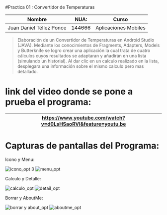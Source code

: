 #Practica 01 : Convertidor de Temperaturas

 Nombre      | NUA:         |          Curso       |
 ------------- |:-------------:|:---------:|
 Juan Daniel Téllez Ponce     | 144666 | Aplicaciones Mobiles |

>Elaboración de un Convertidor de Temperaturas en Android Studio (JAVA).
>Mediante los conocimientos de Fragments, Adapters, Models y Butterknife se logro crear una aplicación la cual trata de cuatro cálculos cuyos resultados se adaptaran y añadirán en una lista (simulando un historial). Al dar clic en un calculo realizado en la lista, desplegara una información sobre el mismo calculo pero mas detallado.  

link del video donde se pone a prueba el programa:
=======
https://www.youtube.com/watch?v=d0LsHSaoRVI&feature=youtu.be  |
 ------------- |

Capturas de pantallas del Programa:
==========
Icono y Menu:

![icono_opt 3](https://cloud.githubusercontent.com/assets/21039708/20254718/a4a4992a-a9fc-11e6-8a27-5beefed61def.png)
![menu_opt](https://cloud.githubusercontent.com/assets/21039708/20254720/a69e2048-a9fc-11e6-9372-20ea7cfd83b7.png)

Calculo y Detalle:

![calculo_opt](https://cloud.githubusercontent.com/assets/21039708/20254898/11cb54f2-a9fe-11e6-9aa3-dad7be0d6a98.png)
![detail_opt](https://cloud.githubusercontent.com/assets/21039708/20254900/144bc428-a9fe-11e6-85e9-aca975ac52eb.png)

Borrar y AboutMe:

![borrar y about_opt](https://cloud.githubusercontent.com/assets/21039708/20254923/3e2cd714-a9fe-11e6-905b-310b5e1495cc.png)
![aboutme_opt](https://cloud.githubusercontent.com/assets/21039708/20254928/3febb138-a9fe-11e6-8679-e5cd03983b00.png)
